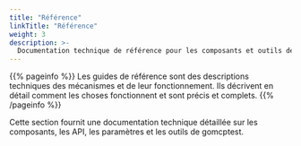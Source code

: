 ```yaml
---
title: "Référence"
linkTitle: "Référence"
weight: 3
description: >-
  Documentation technique de référence pour les composants et outils de gomcptest
---
```


{{% pageinfo %}}
Les guides de référence sont des descriptions techniques des mécanismes et de leur fonctionnement. Ils décrivent en détail comment les choses fonctionnent et sont précis et complets.
{{% /pageinfo %}}

Cette section fournit une documentation technique détaillée sur les composants, les API, les paramètres et les outils de gomcptest.
